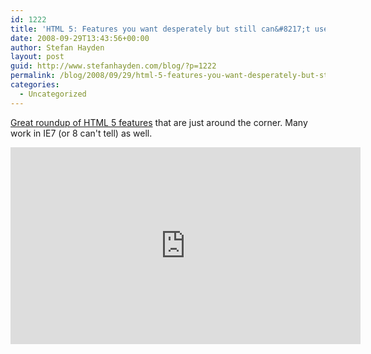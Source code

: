 ```yaml
---
id: 1222
title: 'HTML 5: Features you want desperately but still can&#8217;t use'
date: 2008-09-29T13:43:56+00:00
author: Stefan Hayden
layout: post
guid: http://www.stefanhayden.com/blog/?p=1222
permalink: /blog/2008/09/29/html-5-features-you-want-desperately-but-still-cant-use/
categories:
  - Uncategorized
---
```

<a href="http://www.youtube.com/watch?v=xIxDJof7xxQ">Great roundup of HTML 5 features</a> that are just around the corner. Many work in IE7 (or 8 can't tell) as well.

<iframe width="560" height="315" src="http://www.youtube.com/v/xIxDJof7xxQ&hl=en&fs=1" title="YouTube video player" frameborder="0" allow="accelerometer; autoplay; clipboard-write; encrypted-media; gyroscope; picture-in-picture" allowfullscreen></iframe>
